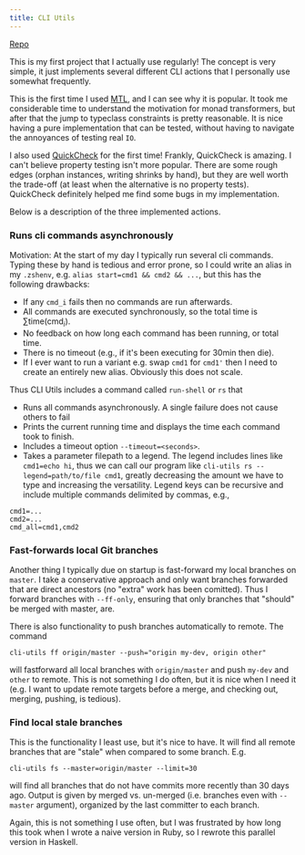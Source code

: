 ```yaml
---
title: CLI Utils
---
```


<span class="fa fa-github"></span> <a href="https://github.com/tbidne/cli-utils">Repo</a>

This is my first project that I actually use regularly! The concept is very simple, it just implements several different CLI actions that I personally use somewhat frequently.

This is the first time I used [MTL](https://hackage.haskell.org/package/mtl), and I can see why it is popular. It took me considerable time to understand the motivation for monad transformers, but after that the jump to typeclass constraints is pretty reasonable. It is nice having a pure implementation that can be tested, without having to navigate the annoyances of testing real `IO`.

I also used [QuickCheck](https://hackage.haskell.org/package/QuickCheck) for the first time! Frankly, QuickCheck is amazing. I can't believe property testing isn't more popular. There are some rough edges (orphan instances, writing shrinks by hand), but they are well worth the trade-off (at least when the alternative is no property tests). QuickCheck definitely helped me find some bugs in my implementation.

Below is a description of the three implemented actions.

### Runs cli commands asynchronously

Motivation: At the start of my day I typically run several cli commands. Typing these by hand is tedious and error prone, so I could write an alias in my `.zshenv`, e.g. `alias start=cmd1 && cmd2 && ...`, but this has the following drawbacks:

- If any `cmd_i` fails then no commands are run afterwards.
- All commands are executed synchronously, so the total time is $\sum \text{time}(\text{cmd}_i)$.
- No feedback on how long each command has been running, or total time.
- There is no timeout (e.g., if it's been executing for 30min then die).
- If I ever want to run a variant e.g. swap `cmd1` for `cmd1'` then I need to create an entirely new alias. Obviously this does not scale.

Thus CLI Utils includes a command called `run-shell` or `rs` that

- Runs all commands asynchronously. A single failure does not cause others to fail
- Prints the current running time and displays the time each command took to finish.
- Includes a timeout option `--timeout=<seconds>`.
- Takes a parameter filepath to a legend. The legend includes lines like `cmd1=echo hi`, thus we can call our program like `cli-utils rs --legend=path/to/file cmd1`, greatly decreasing the amount we have to type and increasing the versatility. Legend keys can be recursive and include multiple commands delimited by commas, e.g.,

```text
cmd1=...
cmd2=...
cmd_all=cmd1,cmd2
```

### Fast-forwards local Git branches

Another thing I typically due on startup is fast-forward my local branches on `master`. I take a conservative approach and only want branches forwarded that are direct ancestors (no "extra" work has been comitted). Thus I forward branches with `--ff-only`, ensuring that only branches that "should" be merged with master, are.

There is also functionality to push branches automatically to remote. The command

```shell
cli-utils ff origin/master --push="origin my-dev, origin other"
```

will fastforward all local branches with `origin/master` and push `my-dev` and `other` to remote. This is not something I do often, but it is nice when I need it (e.g. I want to update remote targets before a merge, and checking out, merging, pushing, is tedious).

### Find local stale branches

This is the functionality I least use, but it's nice to have. It will find all remote branches that are "stale" when compared to some branch. E.g.

```shell
cli-utils fs --master=origin/master --limit=30
```

will find all branches that do not have commits more recently than 30 days ago. Output is given by merged vs. un-merged (i.e. branches even with `--master` argument), organized by the last committer to each branch.

Again, this is not something I use often, but I was frustrated by how long this took when I wrote a naive version in Ruby, so I rewrote this parallel version in Haskell.
